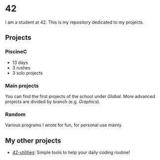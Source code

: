 # 42
I am a student at 42. This is my repository dedicated to my projects.

## Projects
### PiscineC
* 13 days
* 3 rushes
* 3 solo projects
### Main projects
You can find the first projects of the school under *Global*.
More advanced projects are divided by branch (e.g. *Graphics*).
### Random
Various programs I wrote for fun, for personal use mainly.

## My other projects
* [42-utilities](https://github.com/mathix420/42-utilities): Simple tools to help your daily coding routine!
